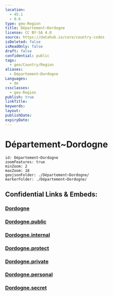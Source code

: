 ```yaml
---
location:
  - 45.1
  - 0.6
type: geo-Region
title: Département~Dordogne
license: CC BY-SA 4.0
source: https://datahub.io/core/country-codes
isDeleted: false
isReadOnly: false
draft: false
confidential: public
tags:
  - geo/Country/Region
aliases:
  - Département~Dordogne
Languages:
  - de
cssclasses:
  - geo-Region
publish: true
linkTitle:
keywords:
layout:
publishDate:
expiryDate:
---
```


# Département~Dordogne

```leaflet
id: Département~Dordogne
zoomFeatures: true 
minZoom: 2 
maxZoom: 18
geojsonFolder: ./Département~Dordogne/
markerFolder: ./Département~Dordogne/
```


## Confidential Links & Embeds: 

### [Dordogne](/_Standards/Earth/Continent/Europe/Europe~West/France/regions~France/Nouvelle-Aquitaine/departments~Aquitaine/Dordogne.md) 

### [Dordogne.public](/_public/Earth/Continent/Europe/Europe~West/France/regions~France/Nouvelle-Aquitaine/departments~Aquitaine/Dordogne.public.md) 

### [Dordogne.internal](/_internal/Earth/Continent/Europe/Europe~West/France/regions~France/Nouvelle-Aquitaine/departments~Aquitaine/Dordogne.internal.md) 

### [Dordogne.protect](/_protect/Earth/Continent/Europe/Europe~West/France/regions~France/Nouvelle-Aquitaine/departments~Aquitaine/Dordogne.protect.md) 

### [Dordogne.private](/_private/Earth/Continent/Europe/Europe~West/France/regions~France/Nouvelle-Aquitaine/departments~Aquitaine/Dordogne.private.md) 

### [Dordogne.personal](/_personal/Earth/Continent/Europe/Europe~West/France/regions~France/Nouvelle-Aquitaine/departments~Aquitaine/Dordogne.personal.md) 

### [Dordogne.secret](/_secret/Earth/Continent/Europe/Europe~West/France/regions~France/Nouvelle-Aquitaine/departments~Aquitaine/Dordogne.secret.md)

